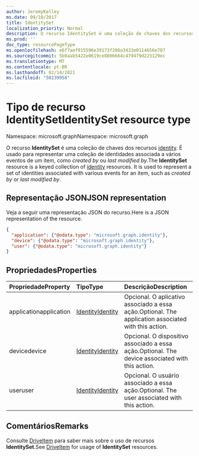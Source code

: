 ```yaml
---
author: JeremyKelley
ms.date: 09/10/2017
title: IdentitySet
localization_priority: Normal
description: O recurso IdentitySet é uma coleção de chaves dos recursos identity.
ms.prod: ''
doc_type: resourcePageType
ms.openlocfilehash: e6f7aef915596e39173f286a3433e0114656e707
ms.sourcegitcommit: 5b0aab5422e0619ce8806664c479479d223129ec
ms.translationtype: MT
ms.contentlocale: pt-BR
ms.lasthandoff: 02/14/2021
ms.locfileid: "50239958"
---
```

# <a name="identityset-resource-type"></a><span data-ttu-id="60355-103">Tipo de recurso IdentitySet</span><span class="sxs-lookup"><span data-stu-id="60355-103">IdentitySet resource type</span></span>

<span data-ttu-id="60355-104">Namespace: microsoft.graph</span><span class="sxs-lookup"><span data-stu-id="60355-104">Namespace: microsoft.graph</span></span>

<span data-ttu-id="60355-p101">O recurso **IdentitySet** é uma coleção de chaves dos recursos [identity](identity.md). É usado para representar uma coleção de identidades associada a vários eventos de um item, como _created by_ ou _last modified by_.</span><span class="sxs-lookup"><span data-stu-id="60355-p101">The **IdentitySet** resource is a keyed collection of [identity](identity.md) resources. It is used to represent a set of identities associated with various events for an item, such as _created by_ or _last modified by_.</span></span>

## <a name="json-representation"></a><span data-ttu-id="60355-107">Representação JSON</span><span class="sxs-lookup"><span data-stu-id="60355-107">JSON representation</span></span>

<span data-ttu-id="60355-108">Veja a seguir uma representação JSON do recurso.</span><span class="sxs-lookup"><span data-stu-id="60355-108">Here is a JSON representation of the resource.</span></span>

<!-- { "blockType": "resource", "@odata.type": "microsoft.graph.identitySet",
       "optionalProperties": ["user", "application", "device"],
       "openType": true } -->
```json
{
  "application": {"@odata.type": "microsoft.graph.identity"},
  "device": {"@odata.type": "microsoft.graph.identity"},
  "user": {"@odata.type": "microsoft.graph.identity"}
}
```

## <a name="properties"></a><span data-ttu-id="60355-109">Propriedades</span><span class="sxs-lookup"><span data-stu-id="60355-109">Properties</span></span>

| <span data-ttu-id="60355-110">Propriedade</span><span class="sxs-lookup"><span data-stu-id="60355-110">Property</span></span>    | <span data-ttu-id="60355-111">Tipo</span><span class="sxs-lookup"><span data-stu-id="60355-111">Type</span></span>                    | <span data-ttu-id="60355-112">Descrição</span><span class="sxs-lookup"><span data-stu-id="60355-112">Description</span></span>                                            |
|:------------|:------------------------|:-------------------------------------------------------|
| <span data-ttu-id="60355-113">application</span><span class="sxs-lookup"><span data-stu-id="60355-113">application</span></span> | [<span data-ttu-id="60355-114">Identity</span><span class="sxs-lookup"><span data-stu-id="60355-114">Identity</span></span>](identity.md) | <span data-ttu-id="60355-p102">Opcional. O aplicativo associado a essa ação.</span><span class="sxs-lookup"><span data-stu-id="60355-p102">Optional. The application associated with this action.</span></span> |
| <span data-ttu-id="60355-117">device</span><span class="sxs-lookup"><span data-stu-id="60355-117">device</span></span>      | [<span data-ttu-id="60355-118">Identity</span><span class="sxs-lookup"><span data-stu-id="60355-118">Identity</span></span>](identity.md) | <span data-ttu-id="60355-p103">Opcional. O dispositivo associado a essa ação.</span><span class="sxs-lookup"><span data-stu-id="60355-p103">Optional. The device associated with this action.</span></span>      |
| <span data-ttu-id="60355-121">user</span><span class="sxs-lookup"><span data-stu-id="60355-121">user</span></span>        | [<span data-ttu-id="60355-122">Identity</span><span class="sxs-lookup"><span data-stu-id="60355-122">Identity</span></span>](identity.md) | <span data-ttu-id="60355-p104">Opcional. O usuário associado a essa ação.</span><span class="sxs-lookup"><span data-stu-id="60355-p104">Optional. The user associated with this action.</span></span>        |

## <a name="remarks"></a><span data-ttu-id="60355-125">Comentários</span><span class="sxs-lookup"><span data-stu-id="60355-125">Remarks</span></span> 

<span data-ttu-id="60355-126">Consulte [DriveItem](driveitem.md) para saber mais sobre o uso de recursos **IdentitySet**.</span><span class="sxs-lookup"><span data-stu-id="60355-126">See [DriveItem](driveitem.md) for usage of **IdentitySet** resources.</span></span>


<!-- uuid: 8fcb5dbc-d5aa-4681-8e31-b001d5168d79
2015-10-25 14:57:30 UTC -->
<!-- {
  "type": "#page.annotation",
  "description": "Identity set is a collection of identities",
  "section": "documentation",
  "tocPath": "Resources/IdentitySet"
} -->

